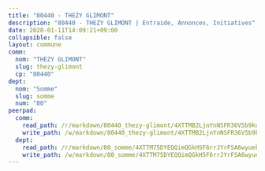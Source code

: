 ```yaml
---
title: "80440 - THEZY GLIMONT"
description: "80440 - THEZY GLIMONT | Entraide, Annonces, Initiatives"
date: 2020-01-11T14:09:21+09:00
collapsible: false
layout: commune
comm:
  nom: "THEZY GLIMONT"
  slug: thezy-glimont
  cp: "80440"
dept:
  nom: "Somme"
  slug: somme
  num: "80"
peerpad:
  comm:
    read_path: /r/markdown/80440_thezy-glimont/4XTTMB2LjnYnNSFR36V5b9kuXZiLvXjMo7J6MBFznuan4bkSQ
    write_path: /w/markdown/80440_thezy-glimont/4XTTMB2LjnYnNSFR36V5b9kuXZiLvXjMo7J6MBFznuan4bkSQ-K3TgUxWZD92TixXqa74VYBYSm9WavrUbkESKBPANXPMSQRMyBNqQFor19QAFKoCMGTR8TQBiesPLCLRbhqGavvizVt4TSPGEEs27kiPtqo2PMD5RMqxZn5EnHUyRigZCJX5G1WEx
  dept:
    read_path: /r/markdown/80_somme/4XTTM75DYEQQimQGkH5F6rrJYrFSA6wyuekdgioEx7v45YjSw
    write_path: /w/markdown/80_somme/4XTTM75DYEQQimQGkH5F6rrJYrFSA6wyuekdgioEx7v45YjSw-K3TgTuB1DbUNHuFo9Fhh6JTUriPx8E5izGkmw9RSNTjUtMFPoZhqqp87szE8th3EytWSHGdhUuQUPjam8aJZh1SdH8pL3ibgUbMdNhU17kjAmSa49LMB2GjXvVwDVurE8mgce3XM
---
```


